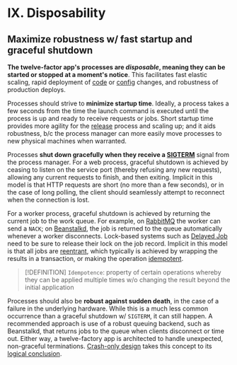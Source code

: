 # IX. Disposability

## Maximize robustness w/ fast startup and graceful shutdown

**The twelve-factor app's processes are *disposable*, meaning they can be started or stopped at a moment's notice**. This facilitates fast elastic scaling, rapid deployment of [code](https://12factor.net/codebase) or [config](https://12factor.net/config) changes, and robustness of production deploys.

Processes should strive to **minimize startup time**. Ideally, a process takes a few seconds from the time the launch command is executed until the process is up and ready to receive requests or jobs. Short startup time provides more agility for the [release](https://12factor.net/build-release-run) process and scaling up; and it aids robustness, b/c the process manager can more easily move processes to new physical machines when warranted.

Processes **shut down gracefully when they receive a [SIGTERM](http://en.wikipedia.org/wiki/SIGTERM)** signal from the process manager. For a web process, graceful shutdown is achieved by ceasing to listen on the service port (thereby refusing any new requests), allowing any current requests to finish, and then exiting. Implicit in this model is that HTTP requests are short (no more than a few seconds), or in the case of long polling, the client should seamlessly attempt to reconnect when the connection is lost.

For a worker process, graceful shutdown is achieved by returning the current job to the work queue. For example, on [RabbitMQ](http://www.rabbitmq.com/) the worker can send a `NACK`; on [Beanstalkd](https://beanstalkd.github.io/), the job is returned to the queue automatically whenever a worker disconnects. Lock-based systems such as [Delayed Job](https://github.com/collectiveidea/delayed_job#readme) need to be sure to release their lock on the job record. Implicit in this model is that all jobs are [reentrant](http://en.wikipedia.org/wiki/Reentrant_%28subroutine%29), which typically is achieved by wrapping the results in a transaction, or making the operation [idempotent](http://en.wikipedia.org/wiki/Idempotence).

> [!DEFINITION]
> `Idempotence`: property of certain operations whereby they can be applied multiple times w/o changing the result beyond the initial application

Processes should also be **robust against sudden death**, in the case of a failure in the underlying hardware. While this is a much less common occurrence than a graceful shutdown w/ `SIGTERM`, it can still happen. A recommended approach is use of a robust queuing backend, such as Beanstalkd, that returns jobs to the queue when clients disconnect or time out. Either way, a twelve-factory app is architected to handle unexpected, non-graceful terminations. [Crash-only design](http://lwn.net/Articles/191059/) takes this concept to its [logical conclusion](http://docs.couchdb.org/en/latest/intro/overview.html).
